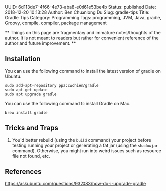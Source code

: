 UUID: 6d113de7-4f66-4e73-aba8-e0d61e53be4b
Status: published
Date: 2018-12-20 10:13:28
Author: Ben Chuanlong Du
Slug: gradle-tips
Title: Gradle Tips
Category: Programming
Tags: programming, JVM, Java, gradle, Groovy, compile, compiler, package management

**
Things on this page are
fragmentary and immature notes/thoughts of the author.
It is not meant to readers
but rather for convenient reference of the author and future improvement.
**


## Installation 
You can use the following command to install the latest version of gradle on Ubuntu.
```
sudo add-apt-repository ppa:cwchien/gradle
sudo apt-get update
sudo apt upgrade gradle
```
You can use the following command to install Gradle on Mac.
```
brew install gradle
```

## Tricks and Traps

1. You'd better rebuild (using the `build` command) your project 
    before testing running your project or generating a fat jar (using the `shadowjar` command).
    Otherwise, 
    you might run into weird issues such as resource file not found, etc.

## References

https://askubuntu.com/questions/932083/how-do-i-upgrade-gradle
